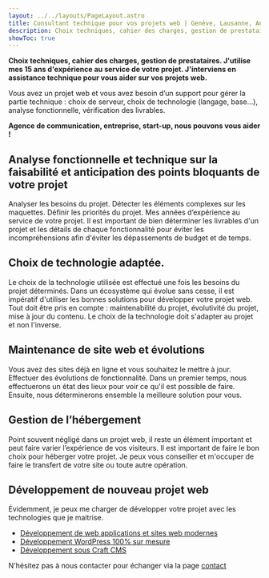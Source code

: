```yaml
---
layout: ../../layouts/PageLayout.astro
title: Consultant technique pour vos projets web | Genève, Lausanne, Annecy
description: Choix techniques, cahier des charges, gestion de prestataires. J'utilise mes 15 ans d'expérience au service de votre projet. J'interviens en assistance technique pour vous aider sur vos projets web.
showToc: true
---
```

**Choix techniques, cahier des charges, gestion de prestataires. J'utilise mes 15 ans d'expérience au service de votre projet. J'interviens en assistance technique pour vous aider sur vos projets web.**

Vous avez un projet web et vous avez besoin d’un support pour gérer la partie technique : choix de serveur, choix de technologie (langage, base…), analyse fonctionnelle, vérification des livrables.

**Agence de communication, entreprise, start-up, nous pouvons vous aider !**

## Analyse fonctionnelle et technique sur la faisabilité et anticipation des points bloquants de votre projet

Analyser les besoins du projet. Détecter les éléments complexes sur les maquettes. Définir les priorités du projet. Mes années d’expérience au service de votre projet.
Il est important de bien déterminer les livrables d'un projet et les détails de chaque fonctionnalité pour éviter les incompréhensions afin d'éviter les dépassements de budget et de temps.

## Choix de technologie adaptée.

Le choix de la technologie utilisée est effectué une fois les besoins du projet déterminés. Dans un écosystème qui évolue sans cesse, il est impératif d'utiliser les bonnes solutions pour développer votre projet web. Tout doit être pris en compte : maintenabilité du projet, évolutivité du projet, mise à jour du contenu. Le choix de la technologie doit s'adapter au projet et non l'inverse.

## Maintenance de site web et évolutions

Vous avez des sites déjà en ligne et vous souhaitez le mettre à jour. Effectuer des évolutions de fonctionnalité. Dans un premier temps, nous effectuerons un état des lieux pour voir ce qu'il est possible de faire. Ensuite, nous déterminerons ensemble la meilleure solution pour vous.

## Gestion de l’hébergement

Point souvent négligé dans un projet web, il reste un élément important et peut faire varier l’expérience de vos visiteurs. Il est important de faire le bon choix pour héberger votre projet.
Je peux vous conseiller et m'occuper de faire le transfert de votre site ou toute autre opération.

## Développement de nouveau projet web

Évidemment, je peux me charger de développer votre projet avec les technologies que je maitrise.

- [Développement de web applications et sites web modernes](/services/developpement-de-web-applications-et-sites-web-modernes)
- [Développement WordPress 100% sur mesure](/services/developpement-wordpress-avance)
- [Développement sous Craft CMS](/services/developpement-sous-craft-cms)

N'hésitez pas à nous contacter pour échanger via la page [contact](/contact)
